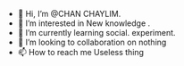 - 👋 Hi, I’m @CHAN CHAYLIM. 
- 👀 I’m interested in New knowledge . 
- 🌱 I’m currently learning social. experiment. 
- 💞️ I’m looking to collaboration on nothing 
- 📫 How to reach me Useless thing

<!---
Jubarjia44/Jubarjia44 is a ✨ special ✨ repository because its `README.md` (this file) appears on your GitHub profile.
You can click the Preview link to take a look at your changes.
--->
